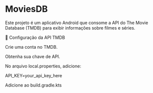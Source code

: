 # MoviesDB
Este projeto é um aplicativo Android que consome a API do The Movie Database (TMDB) para exibir informações sobre filmes e séries.

🔑 Configuração da API TMDB

Crie uma conta no TMDB.

Obtenha sua chave de API.

No arquivo local.properties, adicione:

API_KEY=your_api_key_here

Adicione ao build.gradle.kts

